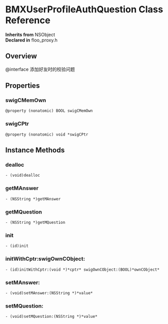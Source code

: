 # BMXUserProfileAuthQuestion Class Reference

  **Inherits from** NSObject  
  **Declared in** floo_proxy.h  

## Overview

@interface 添加好友时的校验问题

## Properties

<a name="//api/name/swigCMemOwn" title="swigCMemOwn"></a>
### swigCMemOwn

`@property (nonatomic) BOOL swigCMemOwn`

<a name="//api/name/swigCPtr" title="swigCPtr"></a>
### swigCPtr

`@property (nonatomic) void *swigCPtr`

<a title="Instance Methods" name="instance_methods"></a>
## Instance Methods

<a name="//api/name/dealloc" title="dealloc"></a>
### dealloc

`- (void)dealloc`

<a name="//api/name/getMAnswer" title="getMAnswer"></a>
### getMAnswer

`- (NSString *)getMAnswer`

<a name="//api/name/getMQuestion" title="getMQuestion"></a>
### getMQuestion

`- (NSString *)getMQuestion`

<a name="//api/name/init" title="init"></a>
### init

`- (id)init`

<a name="//api/name/initWithCptr:swigOwnCObject:" title="initWithCptr:swigOwnCObject:"></a>
### initWithCptr:swigOwnCObject:

`- (id)initWithCptr:(void *)*cptr* swigOwnCObject:(BOOL)*ownCObject*`

<a name="//api/name/setMAnswer:" title="setMAnswer:"></a>
### setMAnswer:

`- (void)setMAnswer:(NSString *)*value*`

<a name="//api/name/setMQuestion:" title="setMQuestion:"></a>
### setMQuestion:

`- (void)setMQuestion:(NSString *)*value*`

